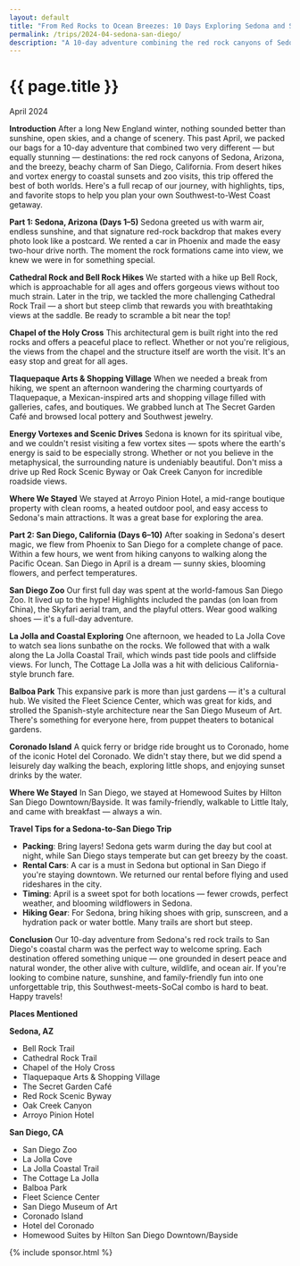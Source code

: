 ```yaml
---
layout: default
title: "From Red Rocks to Ocean Breezes: 10 Days Exploring Sedona and San Diego in April"
permalink: /trips/2024-04-sedona-san-diego/
description: "A 10-day adventure combining the red rock canyons of Sedona, Arizona with the coastal charm of San Diego, California featuring desert hikes, vortex energy, zoo visits, and ocean breezes"
---
```

<h1>{{ page.title }}</h1>
<p class="subtitle">April 2024</p>

**Introduction**
After a long New England winter, nothing sounded better than sunshine, open skies, and a change of scenery. This past April, we packed our bags for a 10-day adventure that combined two very different — but equally stunning — destinations: the red rock canyons of Sedona, Arizona, and the breezy, beachy charm of San Diego, California. From desert hikes and vortex energy to coastal sunsets and zoo visits, this trip offered the best of both worlds. Here's a full recap of our journey, with highlights, tips, and favorite stops to help you plan your own Southwest-to-West Coast getaway.

**Part 1: Sedona, Arizona (Days 1–5)**
Sedona greeted us with warm air, endless sunshine, and that signature red-rock backdrop that makes every photo look like a postcard. We rented a car in Phoenix and made the easy two-hour drive north. The moment the rock formations came into view, we knew we were in for something special.

**Cathedral Rock and Bell Rock Hikes**
We started with a hike up Bell Rock, which is approachable for all ages and offers gorgeous views without too much strain. Later in the trip, we tackled the more challenging Cathedral Rock Trail — a short but steep climb that rewards you with breathtaking views at the saddle. Be ready to scramble a bit near the top!

**Chapel of the Holy Cross**
This architectural gem is built right into the red rocks and offers a peaceful place to reflect. Whether or not you're religious, the views from the chapel and the structure itself are worth the visit. It's an easy stop and great for all ages.

**Tlaquepaque Arts & Shopping Village**
When we needed a break from hiking, we spent an afternoon wandering the charming courtyards of Tlaquepaque, a Mexican-inspired arts and shopping village filled with galleries, cafes, and boutiques. We grabbed lunch at The Secret Garden Café and browsed local pottery and Southwest jewelry.

**Energy Vortexes and Scenic Drives**
Sedona is known for its spiritual vibe, and we couldn't resist visiting a few vortex sites — spots where the earth's energy is said to be especially strong. Whether or not you believe in the metaphysical, the surrounding nature is undeniably beautiful. Don't miss a drive up Red Rock Scenic Byway or Oak Creek Canyon for incredible roadside views.

**Where We Stayed**
We stayed at Arroyo Pinion Hotel, a mid-range boutique property with clean rooms, a heated outdoor pool, and easy access to Sedona's main attractions. It was a great base for exploring the area.

**Part 2: San Diego, California (Days 6–10)**
After soaking in Sedona's desert magic, we flew from Phoenix to San Diego for a complete change of pace. Within a few hours, we went from hiking canyons to walking along the Pacific Ocean. San Diego in April is a dream — sunny skies, blooming flowers, and perfect temperatures.

**San Diego Zoo**
Our first full day was spent at the world-famous San Diego Zoo. It lived up to the hype! Highlights included the pandas (on loan from China), the Skyfari aerial tram, and the playful otters. Wear good walking shoes — it's a full-day adventure.

**La Jolla and Coastal Exploring**
One afternoon, we headed to La Jolla Cove to watch sea lions sunbathe on the rocks. We followed that with a walk along the La Jolla Coastal Trail, which winds past tide pools and cliffside views. For lunch, The Cottage La Jolla was a hit with delicious California-style brunch fare.

**Balboa Park**
This expansive park is more than just gardens — it's a cultural hub. We visited the Fleet Science Center, which was great for kids, and strolled the Spanish-style architecture near the San Diego Museum of Art. There's something for everyone here, from puppet theaters to botanical gardens.

**Coronado Island**
A quick ferry or bridge ride brought us to Coronado, home of the iconic Hotel del Coronado. We didn't stay there, but we did spend a leisurely day walking the beach, exploring little shops, and enjoying sunset drinks by the water.

**Where We Stayed**
In San Diego, we stayed at Homewood Suites by Hilton San Diego Downtown/Bayside. It was family-friendly, walkable to Little Italy, and came with breakfast — always a win.

**Travel Tips for a Sedona-to-San Diego Trip**
- **Packing**: Bring layers! Sedona gets warm during the day but cool at night, while San Diego stays temperate but can get breezy by the coast.
- **Rental Cars**: A car is a must in Sedona but optional in San Diego if you're staying downtown. We returned our rental before flying and used rideshares in the city.
- **Timing**: April is a sweet spot for both locations — fewer crowds, perfect weather, and blooming wildflowers in Sedona.
- **Hiking Gear**: For Sedona, bring hiking shoes with grip, sunscreen, and a hydration pack or water bottle. Many trails are short but steep.

**Conclusion**
Our 10-day adventure from Sedona's red rock trails to San Diego's coastal charm was the perfect way to welcome spring. Each destination offered something unique — one grounded in desert peace and natural wonder, the other alive with culture, wildlife, and ocean air. If you're looking to combine nature, sunshine, and family-friendly fun into one unforgettable trip, this Southwest-meets-SoCal combo is hard to beat. Happy travels!

**Places Mentioned**

**Sedona, AZ**
- Bell Rock Trail
- Cathedral Rock Trail
- Chapel of the Holy Cross
- Tlaquepaque Arts & Shopping Village
- The Secret Garden Café
- Red Rock Scenic Byway
- Oak Creek Canyon
- Arroyo Pinion Hotel

**San Diego, CA**
- San Diego Zoo
- La Jolla Cove
- La Jolla Coastal Trail
- The Cottage La Jolla
- Balboa Park
- Fleet Science Center
- San Diego Museum of Art
- Coronado Island
- Hotel del Coronado
- Homewood Suites by Hilton San Diego Downtown/Bayside

{% include sponsor.html %} 
